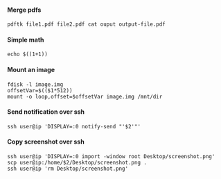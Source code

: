 #### Merge pdfs
```
pdftk file1.pdf file2.pdf cat ouput output-file.pdf
```

#### Simple math
```
echo $((1+1))
```

#### Mount an image
```
fdisk -l image.img
offsetVar=$(($1*512))
mount -o loop,offset=$offsetVar image.img /mnt/dir
```

#### Send notification over ssh
```
ssh user@ip 'DISPLAY=:0 notify-send "'$2'"'
```

#### Copy screenshot over ssh
```
ssh user@ip 'DISPLAY=:0 import -window root Desktop/screenshot.png'
scp user@ip:/home/$2/Desktop/screenshot.png .
ssh user@ip 'rm Desktop/screenshot.png'
```

